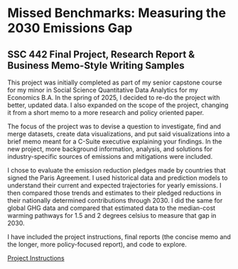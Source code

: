 # Missed Benchmarks: Measuring the 2030 Emissions Gap 

## SSC 442 Final Project, Research Report & Business Memo-Style Writing Samples

This project was initially completed as part of my senior capstone course for my minor in Social Science Quantitative Data Analytics for my Economics B.A. In the spring of 2025, I decided to re-do the project with better, updated data. I also expanded on the scope of the project, changing it from a short memo to a more research and policy oriented paper.

The focus of the project was to devise a question to investigate, find and merge datasets, create data visualizations, and put said visualizations into a brief memo meant for a C-Suite executive explaining your findings. In the new project, more background information, analysis, and solutions for industry-specific sources of emissions and mitigations were included.

I chose to evaluate the emission reduction pledges made by countries that signed the Paris Agreement. I used historical data and prediction models to understand their current and expected trajectories for yearly emissions. I then compared those trends and estimates to their pledged reductions in their nationally determined contributions through 2030. I did the same for global GHG data and compared that estimated data to the median-cost warming pathways for 1.5 and 2 degrees celsius to measure that gap in 2030.

I have included the project instructions, final reports (the concise memo and the longer, more policy-focused report), and code to explore.

[Project Instructions](https://github.com/walter-elizabeth/Missed-Benchmarks/blob/2c7ec4840b24fb7aa64d849461d649b0082c3703/Project%20Instructions)
